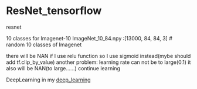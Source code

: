# ResNet_tensorflow
resnet

10 classes for Imagenet-10
ImageNet_10_84.npy  :[13000, 84, 84, 3]    # random 10 classes of Imagenet

there will be NAN if I use relu function so I use sigmoid instead(mybe should add tf.clip_by_value)
another problem: learning rate can not be to large(0.1) it also will be NAN(to large……) 
continue learning

DeepLearning in my [deep_learning](https://github.com/MDxiaoduan/deep_learning)
